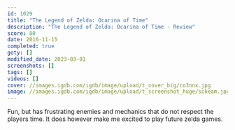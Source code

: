 ```yaml
---
id: 1029
title: "The Legend of Zelda: Ocarina of Time"
description: "The Legend of Zelda: Ocarina of Time - Review"
score: 80
date: 2016-11-15
completed: true
goty: []
modified_date: 2023-03-01
screenshots: []
tags: []
videos: []
cover: //images.igdb.com/igdb/image/upload/t_cover_big/co3nnx.jpg
image: //images.igdb.com/igdb/image/upload/t_screenshot_huge/sckeam.jpg
---
```

Fun, but has frustrating enemies and mechanics that do not respect the players time. It does however make me excited to play future zelda games.